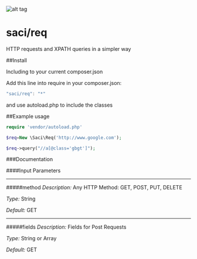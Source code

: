 
![alt tag](http://s7.postimg.org/dhtr0zce3/sacidata.png) 
# saci/req
HTTP requests and XPATH queries in a simpler way


##Install

Including to your current composer.json

Add this line into require in your composer.json:

```javascript
"saci/req": "*"
```
and use autoload.php to include the classes


##Example usage
```php
require 'vendor/autoload.php'

$req=New \Saci\Req('http://www.google.com');

$req->query("//a[@class='gbgt']");
```


###Documentation

####Input Parameters







------------------------------------
#####method
*Description:* Any HTTP Method: GET, POST, PUT, DELETE

*Type:* String

*Default:* GET








----------------------------
#####fields
*Description:* Fields for Post Requests

*Type:* String or Array

*Default:* GET



